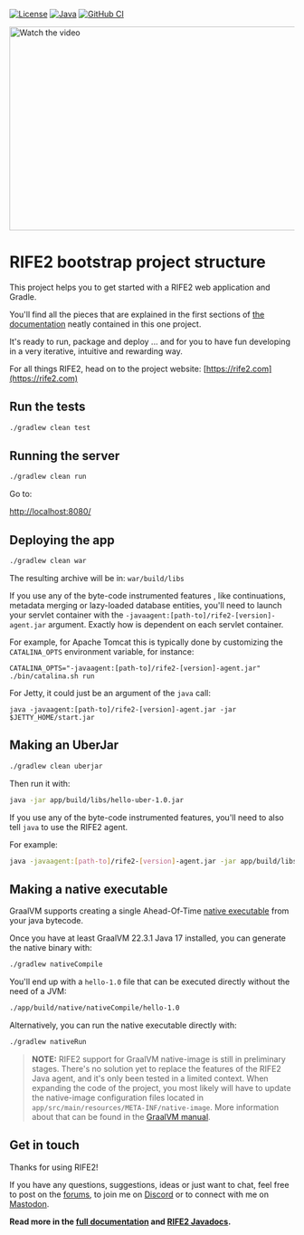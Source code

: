 [![License](https://img.shields.io/badge/license-Apache%20License%202.0-blue.svg)](https://opensource.org/licenses/Apache-2.0)
[![Java](https://img.shields.io/badge/java-17%2B-blue)](https://www.oracle.com/java/technologies/javase/jdk17-archive-downloads.html)
[![GitHub CI](https://github.com/gbevin/rife2-hello/actions/workflows/gradle.yml/badge.svg)](https://github.com/gbevin/rife2-hello/actions/workflows/gradle.yml)

<a href="https://www.youtube.com/watch?feature=player_embedded&v=AZWzYwAHDIE" target="_blank">
 <img src="https://img.youtube.com/vi/AZWzYwAHDIE/maxresdefault.jpg" alt="Watch the video" width="640" height="360" border="0" />
</a>

# RIFE2 bootstrap project structure

This project helps you to get started with a RIFE2 web application and Gradle.

You'll find all the pieces that are explained in the first sections of
[the documentation](https://github.com/gbevin/rife2/wiki) neatly contained
in this one project.

It's ready to run, package and deploy ... and for you to have fun developing
in a very iterative, intuitive and rewarding way.

For all things RIFE2, head on to the project website:
[https://rife2.com](https://rife2.com)

## Run the tests

```bash
./gradlew clean test
```

## Running the server

```bash
./gradlew clean run
```

Go to:

[http://localhost:8080/](http://localhost:8080/)


## Deploying the app

```bash
./gradlew clean war
```

The resulting archive will be in:
`war/build/libs`

If you use any of the byte-code instrumented features , like continuations,
metadata merging or lazy-loaded database entities, you'll need to launch your
servlet container with the `-javaagent:[path-to]/rife2-[version]-agent.jar`
argument. Exactly how is dependent on each servlet container.

For example, for Apache Tomcat this is typically done by customizing the
`CATALINA_OPTS` environment variable, for instance:

```shell
CATALINA_OPTS="-javaagent:[path-to]/rife2-[version]-agent.jar" ./bin/catalina.sh run
```

For Jetty, it could just be an argument of the `java` call:

```shell
java -javaagent:[path-to]/rife2-[version]-agent.jar -jar $JETTY_HOME/start.jar
```

## Making an UberJar


```bash
./gradlew clean uberjar
```

Then run it with:

```bash
java -jar app/build/libs/hello-uber-1.0.jar
```

If you use any of the byte-code instrumented features, you'll need to also tell
`java` to use the RIFE2 agent.

For example:

```bash
java -javaagent:[path-to]/rife2-[version]-agent.jar -jar app/build/libs/hello-uber-1.0.jar
```

## Making a native executable

GraalVM supports creating a single Ahead-Of-Time
[native executable](https://www.graalvm.org/native-image/) from your java
bytecode.

Once you have at least GraalVM 22.3.1 Java 17 installed, you can generate the native binary with:

```bash
./gradlew nativeCompile
```

You'll end up with a `hello-1.0` file that can be executed directly without
the need of a JVM:

```bash
./app/build/native/nativeCompile/hello-1.0
```

Alternatively, you can run the native executable directly with:

```bash
./gradlew nativeRun
```

> **NOTE:** RIFE2 support for GraalVM native-image is still in preliminary
> stages. There's no solution yet to replace the features of the RIFE2 Java
> agent, and it's only been tested in a limited context. When expanding the
> code of the project, you most likely will have to update the native-image
> configuration files located in `app/src/main/resources/META-INF/native-image`.
> More information about that can be found in the [GraalVM manual](https://www.graalvm.org/latest/reference-manual/native-image/metadata/).

## Get in touch

Thanks for using RIFE2!

If you have any questions, suggestions, ideas or just want to chat, feel free
to post on the [forums](https://github.com/gbevin/rife2/discussions), to join
me on [Discord](https://discord.gg/DZRYPtkb6J) or to connect with me on
[Mastodon](https://uwyn.net/@gbevin).


**Read more in the [full documentation](https://github.com/gbevin/rife2/wiki)
and  [RIFE2 Javadocs](https://gbevin.github.io/rife2/).**
